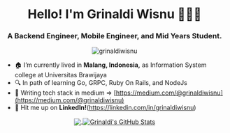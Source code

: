 <h1 align="center">Hello! I'm Grinaldi Wisnu 🙇🏻‍♂️</h1>
<h3 align="center">A Backend Engineer, Mobile Engineer, and Mid Years Student.</h3>

<p align="center"> <img src="https://komarev.com/ghpvc/?username=grinaldiwisnu" alt="grinaldiwisnu" /> </p>

- 🏠 I’m currently lived in **Malang, Indonesia,** as Information System college at Universitas Brawijaya
- 🔍 In path of learning Go, GRPC, Ruby On Rails, and NodeJs
- 📝 Writing tech stack in medium => [https://medium.com/@grinaldiwisnu](https://medium.com/@grinaldiwisnu)
- 📩 Hit me up on **LinkedIn!**(https://linkedin.com/in/grinaldiwisnu)


<p align="center">
  <a href="https://github.com/grinaldiwisnu">
    <img align="center" src="https://github-readme-stats.vercel.app/api/top-langs/?username=grinaldiwisnu&hide=html" />
  </a>
  <a href="https://github.com/masnormen">
    <img align="center" src="https://github-readme-stats.vercel.app/api?username=grinaldiwisnu&show_icons=true&line_height=33&count_private=true" alt="Grinaldi's GitHub Stats" />
  </a>
</p>
